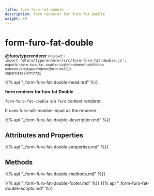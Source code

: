 ```yaml
---
title: form-furo-fat-double
description: form renderer for furo.fat.Double
weight: 50
---
```


# form-furo-fat-double
**@furo/typerenderer** <small>v1.0.0-rc.1</small>
<br>`import '@furo/typerenderer/src/form-furo-fat-double.js';`<small>
<br>exports `<form-furo-fat-double>` custom-element-definition
<br>extends */src/typerenderer/form-int32.js*
<br>superclass *FormInt32*</small>

{{% api "_form-furo-fat-double-head.md" %}}

**form renderer for furo.fat.Double**

`form-furo-fat-double` is a `form` context renderer.

It uses furo-ui5-number-input as the renderer

{{% api "_form-furo-fat-double-description.md" %}}


## Attributes and Properties
{{% api "_form-furo-fat-double-properties.md" %}}



## Methods
{{% api "_form-furo-fat-double-methods.md" %}}





{{% api "_form-furo-fat-double-footer.md" %}}
{{% api "_form-furo-fat-double-scripts.md" %}}

